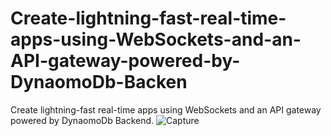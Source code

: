 # Create-lightning-fast-real-time-apps-using-WebSockets-and-an-API-gateway-powered-by-DynaomoDb-Backen
Create lightning-fast real-time apps using WebSockets and an API gateway powered by DynaomoDb Backend.
![Capture](https://user-images.githubusercontent.com/39345855/193699331-50756346-da8c-4f36-922d-24dfb51589ca.PNG)



